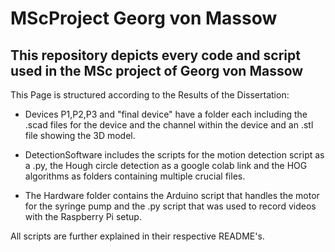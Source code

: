 # MScProject Georg von Massow
## This repository depicts every code and script used in the MSc project of Georg von Massow


This Page is structured according to the Results of the Dissertation:

- Devices P1,P2,P3 and "final device" have a folder each including the .scad files for the device and the channel within the device and an .stl file showing the 3D model.

- DetectionSoftware includes the scripts for the motion detection script as a .py, the Hough circle detection as a google colab link and the HOG algorithms as folders containing multiple crucial files.

- The Hardware folder contains the Arduino script that handles the motor for the syringe pump and the .py script that was used to record videos with the Raspberry Pi setup.

All scripts are further explained in their respective README's.
